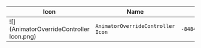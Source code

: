 | Icon | Name | File ID |
| ---  | ---  | ---     |
| ![](AnimatorOverrideController Icon.png) | `AnimatorOverrideController Icon` | `-8484931351154235993` |
